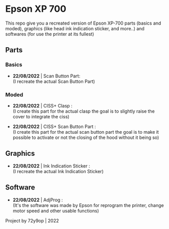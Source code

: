 # Epson XP 700
This repo give you a recreated version of Epson XP-700 parts (basics and moded), graphics (like head ink indication sticker, and more..) and softwares (for use the printer at its fullest)

## Parts

### Basics
- **22/08/2022** | Scan Button Part: \
(I recreate the actual Scan Button Part)

### Moded
- **22/08/2022** | CISS+ Clasp : \
(I create this part for the actual clasp the goal is to slightly raise the cover to integrate the ciss)

- **22/08/2022** | CISS+ Scan Button Part : \
(I create this part for the actual scan button part the goal is to make it possible to activate or not the closing of the hood without it being so)

## Graphics
- **22/08/2022** | Ink Indication Sticker : \
(I recreate the actual Ink Indication Sticker)

## Software
- **22/08/2022** | AdjProg : \
(It's the software was made by Epson for reprogram the printer, change motor speed and other usable functions)

Project by 72y9op | 2022
